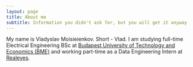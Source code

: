 ```yaml
---
layout: page
title: About me
subtitle: Information you didn't ask for, but you will get it anyway
---
```


My name is Vladyslav Moisieienkov. Short - Vlad. I am studying full-time Electrical Engineering BSc at [Budapest University of Technology and Economics (BME)](https://www.vik.bme.hu/en/) and working part-time as a Data Engineering Intern at [Realeyes](https://www.realeyesit.com/).
